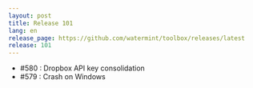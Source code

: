 ```yaml
---
layout: post
title: Release 101
lang: en
release_page: https://github.com/watermint/toolbox/releases/latest
release: 101
---
```


* #580 : Dropbox API key consolidation
* #579 : Crash on Windows

